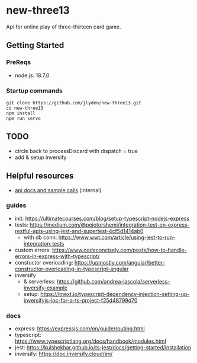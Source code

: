 # new-three13
Api for online play of three-thirteen card game.

## Getting Started
### PreReqs
* node.js: 18.7.0

### Startup commands
```
git clone https://github.com/jlyden/new-three13.git
cd new-three13
npm install
npm run serve
```

## TODO
* circle back to processDiscard with dispatch = true
* add & setup inversify

## Helpful resources
* [api docs and sample calls](api-doc.md) (internal)

### guides
* init: https://ultimatecourses.com/blog/setup-typescript-nodejs-express
* tests: https://medium.com/@pojotorshemi/integration-test-on-express-restful-apis-using-jest-and-supertest-4cf5d1414ab0
  * with db conn: https://www.wwt.com/article/using-jest-to-run-integration-tests
* custom errors: https://www.codeconcisely.com/posts/how-to-handle-errors-in-express-with-typescript/
* constuctor overloading: https://upmostly.com/angular/better-constructor-overloading-in-typescript-angular
* inversify
  * & serverless: https://github.com/andrea-lascola/serverless-inversify-example
  * setup: https://itnext.io/typescript-dependency-injection-setting-up-inversifyjs-ioc-for-a-ts-project-f25d48799d70

### docs
* express: https://expressjs.com/en/guide/routing.html
* typescript: https://www.typescriptlang.org/docs/handbook/modules.html
* jest: https://kulshekhar.github.io/ts-jest/docs/getting-started/installation
* inversify: https://doc.inversify.cloud/en/